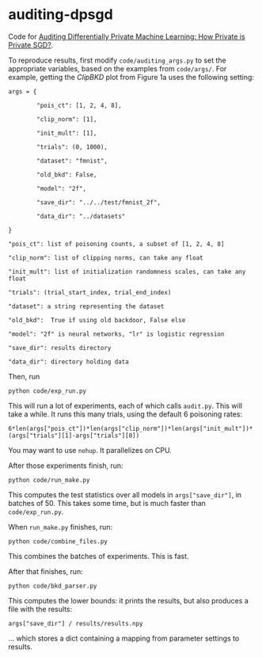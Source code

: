 # auditing-dpsgd

Code for [Auditing Differentially Private Machine Learning: How Private is Private SGD?](https://arxiv.org/abs/2006.07709).

To reproduce results, first modify `code/auditing_args.py` to set the appropriate variables, based on the examples from `code/args/`. For example, getting the _ClipBKD_ plot from Figure 1a uses the following setting:

```
args = {

        "pois_ct": [1, 2, 4, 8],

        "clip_norm": [1],

        "init_mult": [1],

        "trials": (0, 1000),

        "dataset": "fmnist",

        "old_bkd": False,

        "model": "2f",

        "save_dir": "../../test/fmnist_2f",

        "data_dir": "../datasets"

}

"pois_ct": list of poisoning counts, a subset of [1, 2, 4, 8]

"clip_norm": list of clipping norms, can take any float

"init_mult": list of initialization randomness scales, can take any float

"trials": (trial_start_index, trial_end_index)

"dataset": a string representing the dataset

"old_bkd":  True if using old backdoor, False else

"model": "2f" is neural networks, "lr" is logistic regression

"save_dir": results directory

"data_dir": directory holding data
```


Then, run

    python code/exp_run.py

This will run a lot of experiments, each of which calls `audit.py`. This will take a while. It runs this many trials, using the default 6 poisoning rates:

    6*len(args["pois_ct"])*len(args["clip_norm"])*len(args["init_mult"])*(args["trials"][1]-args["trials"][0])

You may want to use `nohup`. It parallelizes on CPU.


After those experiments finish, run:

    python code/run_make.py

This computes the test statistics over all models in `args["save_dir"]`, in batches of 50. This takes some time, but is much faster than `code/exp_run.py`.


When `run_make.py` finishes, run:

    python code/combine_files.py

This combines the batches of experiments. This is fast.

After that finishes, run: 

    python code/bkd_parser.py

This computes the lower bounds: it prints the results, but also produces a file with the results:

    args["save_dir"] / results/results.npy

... which stores a dict containing a mapping from parameter settings to results.
